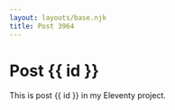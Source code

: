 ```yaml
---
layout: layouts/base.njk
title: Post 3964
---
```


# Post {{ id }}

This is post {{ id }} in my Eleventy project.
